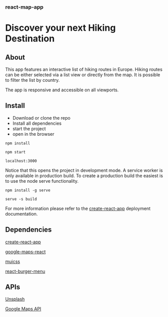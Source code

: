 ### react-map-app
# Discover your next Hiking Destination

## About 
This app features an interactive list of hiking routes in Europe. Hiking routes can be either selected via a list view or directly from the map.
It is possible to filter the list by country. 

The app is responsive and accessible on all viewports. 

## Install 

* Download or clone the repo 
* Install all dependencies 
* start the project
* open in the browser 

`npm install` 

`npm start`

`localhost:3000`

Notice that this opens the project in development mode. A service worker is only available in production build. 
To create a production build the easiest is to use the node serve functionality. 

`npm install -g serve`

`serve -s build`

For more information please refer to the [create-react-app](https://github.com/facebook/create-react-app/blob/master/packages/react-scripts/template/README.md#deployment) deployment documentation.

## Dependencies

[create-react-app](https://www.npmjs.com/package/google-maps-react)

[google-maps-react](https://www.npmjs.com/package/google-maps-react)

[muicss](https://www.muicss.com/)

[react-burger-menu](https://negomi.github.io/react-burger-menu/)


## APIs  

[Unsplash](https://unsplash.com/developers)

[Google Maps API](https://cloud.google.com/maps-platform/) 
